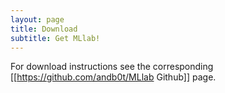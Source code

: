 ```yaml
---
layout: page
title: Download
subtitle: Get MLlab!
---
```


For download instructions see the corresponding [[https://github.com/andb0t/MLlab Github]] page.
